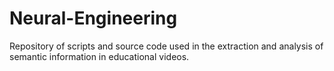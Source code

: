 # Neural-Engineering
Repository of scripts and source code used in the extraction and analysis of semantic information in educational videos.

